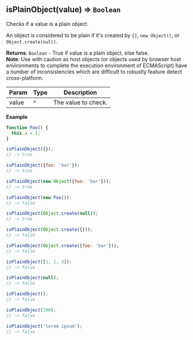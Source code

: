 <a name="isPlainObject"></a>

## isPlainObject(value) ⇒ <code>Boolean</code>
Checks if a value is a plain object.

An object is considered to be plain if it's created by `{}`, `new Object()`, or `Object.create(null)`.

**Returns**: <code>Boolean</code> - True if value is a plain object, else false.  
**Note**: Use with caution as host objects (or objects used by browser host environments to complete the execution environment of ECMAScript) have a number of inconsistencies which are difficult to robustly feature detect cross-platform.  

| Param | Type | Description |
| --- | --- | --- |
| value | <code>\*</code> | The value to check. |

**Example**  
```js
function Foo() {
  this.a = 1;
}

isPlainObject({});
// -> true

isPlainObject({foo: 'bar'});
// -> true

isPlainObject(new Object({foo: 'bar'}));
// -> true

isPlainObject(new Foo());
// -> false

isPlainObject(Object.create(null));
// -> true

isPlainObject(Object.create({}));
// -> false

isPlainObject(Object.create({foo: 'bar'}));
// -> false

isPlainObject([1, 2, 3]);
// -> false

isPlainObject(null);
// -> false

isPlainObject();
// -> false

isPlainObject(100);
// -> false

isPlainObject('lorem ipsum');
// -> false
```
